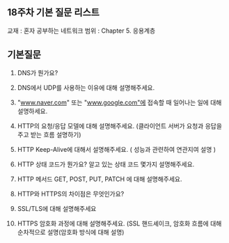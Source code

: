 ## 18주차 기본 질문 리스트

교재 : 혼자 공부하는 네트워크
범위 : Chapter 5. 응용계층

## 기본질문

1. DNS가 뭔가요?

2. DNS에서 UDP를 사용하는 이유에 대해 설명해주세요.

3. "www.naver.com" 또는 "www.google.com"에 접속할 때 일어나는 일에 대해 설명하세요.

4. HTTP의 요청/응답 모델에 대해 설명해주세요. (클라이언트 서버가 요청과 응답을 주고 받는 흐름 설명하기)

5. HTTP Keep-Alive에 대해서 설명해주세요. ( 성능과 관련하여 연관지여 설명 )

6. HTTP 상태 코드가 뭔가요? 알고 있는 상태 코드 몇가지 설명해주세요.

7. HTTP 메서드 GET, POST, PUT, PATCH 에 대해 설명해주세요.

8. HTTP와 HTTPS의 차이점은 무엇인가요?

9. SSL/TLS에 대해 설명해주세요

10. HTTPS 암호화 과정에 대해 설명해주세요. (SSL 핸드셰이크, 암호화 흐름에 대해 순차적으로 설명(암호화 방식에 대해 설명)
